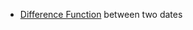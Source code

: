 * [Difference Function](https://yomaksy.github.io/oleksii_maksymchuk/lesson_9/index.html) between two dates
